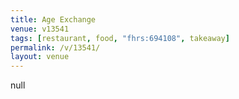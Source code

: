 ```yaml
---
title: Age Exchange
venue: v13541
tags: [restaurant, food, "fhrs:694108", takeaway]
permalink: /v/13541/
layout: venue
---
```

null